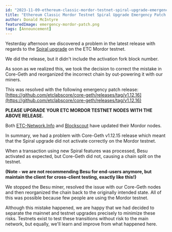 ```yaml
---
id: "2023-11-09-ethereum-classic-mordor-testnet-spiral-upgrade-emergency-patch-alert-cn"
title: "Ethereum Classic Mordor Testnet Spiral Upgrade Emergency Patch Alert"
author: Donald McIntyre
featuredImage: emergency-mordor-patch.png
tags: [Announcement]
---
```


Yesterday afternoon we discovered a problem in the latest release with regards to the [Spiral upgrade](https://ecips.ethereumclassic.org/ECIPs/ecip-1109) on the ETC Mordor testnet. 

We did the release, but it didn't include the activation fork block number. 

As soon as we realized this, we took the decision to correct the mistake in Core-Geth and reorganized the incorrect chain by out-powering it with our miners. 

This was resolved with the following emergency patch release: [https://github.com/etclabscore/core-geth/releases/tag/v1.12.16](https://github.com/etclabscore/core-geth/releases/tag/v1.12.16)

**PLEASE UPGRADE YOUR ETC MORDOR TESTNET NODES WITH THE ABOVE RELEASE.**

Both [ETC-Network.Info](https://fork-monitor-mordor.etc-network.info/) and [Blockscout](https://etc-mordor.blockscout.com/) have updated their Mordor nodes.

In summary, we had a problem with Core-Geth v1.12.15 release which meant that the Spiral upgrade did not activate correctly on the Mordor testnet.

When a transaction using new Spiral features was processed, Besu activated as expected, but Core-Geth did not, causing a chain split on the testnet. 

**(Note - we are not recommending Besu for end-users anymore, but maintain the client for cross-client testing, exactly like this!)**

We stopped the Besu miner, resolved the issue with our Core-Geth nodes and then reorganized the chain back to the originally intended state. All of this was possible because few people are using the Mordor testnet. 

Although this mistake happened, we are happy that we had decided to separate the mainnet and testnet upgrades precisely to minimize these risks. Testnets exist to test these transitions without risk to the main network, but equally, we'll learn and improve from what happened here.

